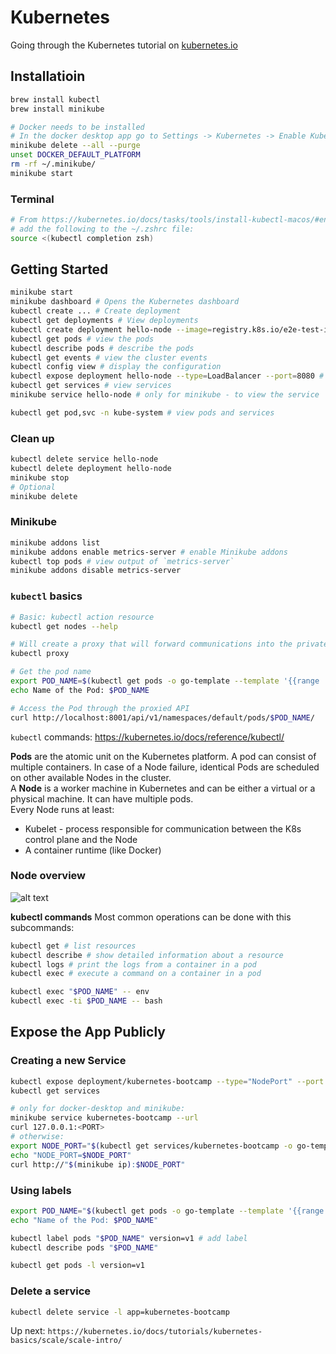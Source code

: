 # Kubernetes
Going through the Kubernetes tutorial on [kubernetes.io](kubernetes.io)

## Installatioin
```bash
brew install kubectl
brew install minikube

# Docker needs to be installed
# In the docker desktop app go to Settings -> Kubernetes -> Enable Kubernetes
minikube delete --all --purge
unset DOCKER_DEFAULT_PLATFORM
rm -rf ~/.minikube/
minikube start
```

### Terminal
```bash
# From https://kubernetes.io/docs/tasks/tools/install-kubectl-macos/#enable-shell-autocompletion
# add the following to the ~/.zshrc file:
source <(kubectl completion zsh)
```

## Getting Started

```bash
minikube start
minikube dashboard # Opens the Kubernetes dashboard
kubectl create ... # Create deployment
kubectl get deployments # View deployments
kubectl create deployment hello-node --image=registry.k8s.io/e2e-test-images/agnhost:2.39 -- /agnhost netexec --http-port=8080 # create test pod
kubectl get pods # view the pods
kubectl describe pods # describe the pods
kubectl get events # view the cluster events
kubectl config view # display the configuration
kubectl expose deployment hello-node --type=LoadBalancer --port=8080 # expose pod as a service
kubectl get services # view services
minikube service hello-node # only for minikube - to view the service

kubectl get pod,svc -n kube-system # view pods and services
```

### Clean up
```bash
kubectl delete service hello-node
kubectl delete deployment hello-node
minikube stop
# Optional
minikube delete
```

### Minikube

```bash
minikube addons list
minikube addons enable metrics-server # enable Minikube addons
kubectl top pods # view output of `metrics-server`
minikube addons disable metrics-server
```

### `kubectl` basics
```bash
# Basic: kubectl action resource
kubectl get nodes --help

# Will create a proxy that will forward communications into the private network (my terminial)
kubectl proxy 

# Get the pod name
export POD_NAME=$(kubectl get pods -o go-template --template '{{range .items}}{{.metadata.name}}{{"\n"}}{{end}}')
echo Name of the Pod: $POD_NAME

# Access the Pod through the proxied API
curl http://localhost:8001/api/v1/namespaces/default/pods/$POD_NAME/
```
`kubectl` commands: https://kubernetes.io/docs/reference/kubectl/


**Pods** are the atomic unit on the Kubernetes platform.
A pod can consist of multiple containers.
In case of a Node failure, identical Pods are scheduled on other available Nodes in the cluster.  
A **Node** is a worker machine in Kubernetes and can be either a virtual or a physical machine.
It can have multiple pods.  
Every Node runs at least:
- Kubelet - process responsible for communication between the K8s control plane and the Node
- A container runtime (like Docker)

### Node overview
![alt text](https://kubernetes.io/docs/tutorials/kubernetes-basics/public/images/module_03_nodes.svg)

**kubectl commands**
Most common operations can be done with this subcommands:
```bash
kubectl get # list resources
kubectl describe # show detailed information about a resource
kubectl logs # print the logs from a container in a pod
kubectl exec # execute a command on a container in a pod

kubectl exec "$POD_NAME" -- env
kubectl exec -ti $POD_NAME -- bash 
```

## Expose the App Publicly

### Creating a new Service
```bash
kubectl expose deployment/kubernetes-bootcamp --type="NodePort" --port 8080
kubectl get services

# only for docker-desktop and minikube:
minikube service kubernetes-bootcamp --url
curl 127.0.0.1:<PORT>
# otherwise:
export NODE_PORT="$(kubectl get services/kubernetes-bootcamp -o go-template='{{(index .spec.ports 0).nodePort}}')"
echo "NODE_PORT=$NODE_PORT"
curl http://"$(minikube ip):$NODE_PORT"
```

### Using labels
```bash
export POD_NAME="$(kubectl get pods -o go-template --template '{{range .items}}{{.metadata.name}}{{"\n"}}{{end}}')"
echo "Name of the Pod: $POD_NAME"

kubectl label pods "$POD_NAME" version=v1 # add label
kubectl describe pods "$POD_NAME"

kubectl get pods -l version=v1
```

### Delete a service
```bash
kubectl delete service -l app=kubernetes-bootcamp
```

Up next: `https://kubernetes.io/docs/tutorials/kubernetes-basics/scale/scale-intro/`

